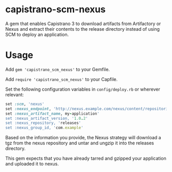 capistrano-scm-nexus
====================

A gem that enables Capistrano 3 to download artifacts from Artifactory or Nexus
and extract their contents to the release directory instead of using SCM to
deploy an application.

# Usage

Add `gem 'capistrano_scm_nexus'` to your Gemfile.

Add `require 'capistrano_scm_nexus'` to your Capfile.

Set the following configuration variables in `config/deploy.rb` or wherever relevant:

```ruby
set :scm, 'nexus'
set :nexus_endpoint, 'http://nexus.example.com/nexus/content/repositories'
set :nexus_artifact_name, my-application'
set :nexus_artifact_version, '1.0.2'
set :nexus_repository, 'releases'
set :nexus_group_id, 'com.example'
```

Based on the information you provide, the Nexus strategy will download a tgz
from the nexus repository and untar and ungzip it into the releases directory.

This gem expects that you have already tarred and gzipped your application and
uploaded it to nexus.
